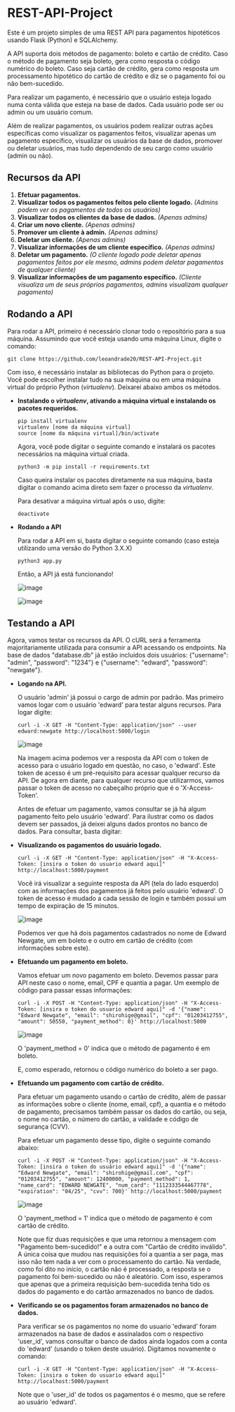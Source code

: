 # REST-API-Project

Este é um projeto simples de uma REST API para pagamentos hipotéticos usando Flask (Python) e SQLAlchemy. 

A API suporta dois métodos de pagamento: boleto e cartão de crédito. Caso o método de pagamento seja boleto, gera como resposta o código numérico do boleto.
Caso seja cartão de crédito, gera como resposta um processamento hipotético do cartão de crédito e diz se o pagamento foi ou não bem-sucedido.

Para realizar um pagamento, é necessário que o usuário esteja logado numa conta válida que esteja na base de dados. Cada usuário pode ser ou admin ou um
usuário comum.

Além de realizar pagamentos, os usuários podem realizar outras ações específicas como visualizar os pagamentos feitos, visualizar apenas um pagamento 
específico, visualizar os usuários da base de dados, promover ou deletar usuários, mas tudo dependendo de seu cargo como usuário (admin ou não).

## Recursos da API

1. **Efetuar pagamentos.**
2. **Visualizar todos os pagamentos feitos pelo cliente logado.** *(Admins podem ver os pagamentos de todos os usuários)*
3. **Visualizar todos os clientes da base de dados.** *(Apenas admins)*
4. **Criar um novo cliente.** *(Apenas admins)*
5. **Promover um cliente à admin.** *(Apenas admins)*
6. **Deletar um cliente.** *(Apenas admins)*
7. **Visualizar informações de um cliente específico.** *(Apenas admins)*
8. **Deletar um pagamento.** *(O cliente logado pode deletar apenas pagamentos feitos por ele mesmo, admins podem deletar pagamentos de qualquer cliente)*
9. **Visualizar informações de um pagamento específico.** *(Cliente visualiza um de seus próprios pagamentos, admins visualizam qualquer pagamento)*

## Rodando a API

Para rodar a API, primeiro é necessário clonar todo o repositório para a sua máquina. Assumindo que você esteja usando uma máquina Linux, digite o comando:

```
git clone https://github.com/leoandrade20/REST-API-Project.git
```

Com isso, é necessário instalar as bibliotecas do Python para o projeto. Você pode escolher instalar tudo na sua máquina ou em uma máquina virtual
do próprio Python (*virtualenv*). Deixarei abaixo ambos os métodos.

- **Instalando o *virtualenv*, ativando a máquina virtual e instalando os pacotes requeridos.**

  ```
  pip install virtualenv
  virtualenv [nome da máquina virtual]
  source [nome da máquina virtual]/bin/activate
  ```
  
  Agora, você pode digitar o seguinte comando e instalará os pacotes necessários na máquina virtual criada. 
  
  ```
  python3 -m pip install -r requirements.txt
  ```
  
  Caso queira instalar os pacotes diretamente na sua máquina, basta digitar o comando acima direto sem fazer o processo da *virtualenv*.
  
  Para desativar a máquina virtual após o uso, digite:
  
  ```
  deactivate
  ```
  
 - **Rodando a API**
 
   Para rodar a API em si, basta digitar o seguinte comando (caso esteja utilizando uma versão do Python 3.X.X)
   
   ```
   python3 app.py
   ```
   
   Então, a API já está funcionando!
   
   ![image](https://user-images.githubusercontent.com/53957365/163655328-b0c013a1-157b-4a3f-8048-c05e36bdd781.png)
   
   ![image](https://user-images.githubusercontent.com/53957365/163655512-fe879d27-e892-4145-8355-bd7eaab49a11.png)

## Testando a API

Agora, vamos testar os recursos da API. O cURL será a ferramenta majoritariamente utilizada para consumir a API acessando os endpoints.
Na base de dados "database.db" já estão incluídos dois usuários: {"username": "admin", "password": "1234"} e  {"username": "edward", "password": "newgate"}.

- **Logando na API.**

  O usuário 'admin' já possui o cargo de admin por padrão. Mas primeiro vamos logar com o usuário 'edward' para testar alguns recursos. Para logar digite:

  ```
  curl -i -X GET -H "Content-Type: application/json" --user edward:newgate http://localhost:5000/login  
  ```

  ![image](https://user-images.githubusercontent.com/53957365/163655885-d9941cb9-ebf9-4486-98a9-cd65c83d9ec3.png)


  Na imagem acima podemos ver a resposta da API com o token de acesso para o usuário logado em questão, no caso, o 'edward'. Este token de acesso é um
  pré-requisito para acessar qualquer recurso da API. De agora em diante, para qualquer recurso que utilizarmos, vamos passar o token de acesso no 
  cabeçalho próprio que é o 'X-Access-Token'.

  Antes de efetuar um pagamento, vamos consultar se já há algum pagamento feito pelo usuário 'edward'. Para ilustrar como os dados devem ser passados, já 
  deixei alguns dados prontos no banco de dados. Para consultar, basta digitar:

- **Visualizando os pagamentos do usuário logado.**

  ```
  curl -i -X GET -H "Content-Type: application/json" -H "X-Access-Token: [insira o token do usuario edward aqui]" http://localhost:5000/payment
  ```

  Você irá visualizar a seguinte resposta da API (tela do lado esquerdo) com as informações dos pagamentos já feitos pelo usuário 'edward'. 
  O token de  acesso é mudado a cada sessão de login e também possui um tempo de expiração de 15 minutos.

  ![image](https://user-images.githubusercontent.com/53957365/163656529-47370283-00e0-46eb-94be-5a559781610d.png)
  
  Podemos ver que há dois pagamentos cadastrados no nome de Edward Newgate, um em boleto e o outro em cartão de crédito (com informações sobre este).
  
- **Efetuando um pagamento em boleto.**  
  
  Vamos efetuar um novo pagamento em boleto. Devemos passar para API neste caso o nome, email, CPF e quantia a pagar. 
  Um exemplo de código para passar essas informações:
  
  ```
  curl -i -X POST -H "Content-Type: application/json" -H "X-Access-Token: [insira o token do usuario edward aqui]" -d '{"name": "Edward Newgate", "email": "shirohige@gmail", "cpf": "01203412755", "amount": 50550, "payment_method": 0}' http://localhost:5000
  ```
  
  ![image](https://user-images.githubusercontent.com/53957365/163658713-d4f9ae86-9c81-4286-b98d-541d71a54ca4.png)
  
  O 'payment_method = 0' indica que o método de pagamento é em boleto.
  
  E, como esperado, retornou o código numérico do boleto a ser pago.
  
- **Efetuando um pagamento com cartão de crédito.**
  
  Para efetuar um pagamento usando o cartão de crédito, além de passar as informações sobre o cliente (nome, email, cpf), a quantia e o método 
  de pagamento, precisamos também passar os dados do cartão, ou seja, o nome no cartão, o número do cartão, a validade e código de segurança (CVV).
  
  Para efetuar um pagamento desse tipo, digite o seguinte comando abaixo:
  
  ```
  curl -i -X POST -H "Content-Type: application/json" -H "X-Access-Token: [insira o token do usuário edward aqui]" -d '{"name": "Edward Newgate", "email": "shirohige@gmail.com", "cpf": "01203412755", "amount": 12400000, "payment_method": 1, "name_card": "EDWARD NEWGATE", "num_card": "1112333544467778", "expiration": "04/25", "cvv": 700}' http://localhost:5000/payment
  ```
  
  ![image](https://user-images.githubusercontent.com/53957365/163658780-e4a9ac62-1928-48da-91a1-706daeeb7521.png)
  
  O 'payment_method = 1' indica que o método de pagamento é com cartão de crédito.
  
  Note que fiz duas requisições e que uma retornou a mensagem com "Pagamento bem-sucedido!" e a outra com "Cartão de crédito inválido". A única coisa
  que mudou nas requisições foi a quantia a ser paga, mas isso não tem nada a ver com o processamento do cartão. Na verdade, como foi dito no início,
  o cartão não é processado, a resposta se o pagamento foi bem-sucedido ou não é aleatório. 
  Com isso, esperamos que apenas que a primeira requisição bem-sucedida tenha tido os dados do pagamento e do cartão armazenados no banco de dados.
  
- **Verificando se os pagamentos foram armazenados no banco de dados.**
  
  Para verificar se os pagamentos no nome do usuario 'edward' foram armazenados na base de dados e assinalados com o respectivo 'user_id', vamos 
  consultar o banco de dados ainda logados com a conta do 'edward' (usando o token deste usuário). Digitamos novamente o comando:
  
  ```
  curl -i -X GET -H "Content-Type: application/json" -H "X-Access-Token: [insira o token do usuario edward aqui]" http://localhost:5000/payment
  ```
  
  Note que o 'user_id' de todos os pagamentos é o mesmo, que se refere ao usuário 'edward'.
